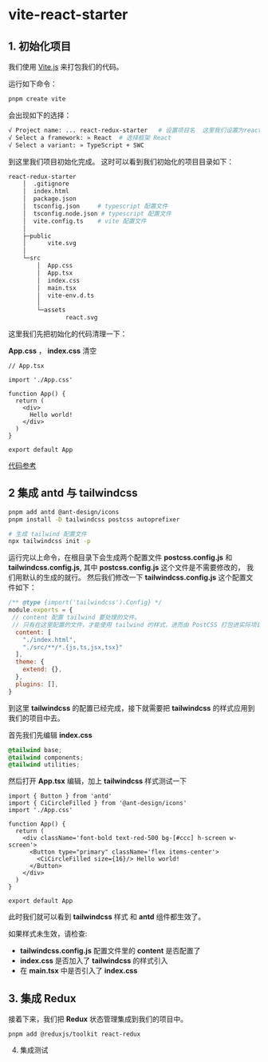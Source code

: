 # vite-react-starter


## 1. 初始化项目

我们使用 [Vite.js](https://github.com/) 来打包我们的代码。

运行如下命令：

```bash
pnpm create vite
```

会出现如下的选择：

```bash
√ Project name: ... react-redux-starter   # 设置项目名  这里我们设置为react-redux-starter
√ Select a framework: » React  # 选择框架 React
√ Select a variant: » TypeScript + SWC 
```

到这里我们项目初始化完成。 这时可以看到我们初始化的项目目录如下：

```bash
react-redux-starter
    │  .gitignore
    │  index.html
    │  package.json
    │  tsconfig.json     # typescript 配置文件
    │  tsconfig.node.json # typescript 配置文件
    │  vite.config.ts    # vite 配置文件
    │
    ├─public
    │      vite.svg
    │
    └─src
        │  App.css
        │  App.tsx
        │  index.css
        │  main.tsx
        │  vite-env.d.ts
        │
        └─assets
                react.svg
```

这里我们先把初始化的代码清理一下：

**App.css** ， **index.css**  清空

```tsx
// App.tsx

import './App.css'

function App() {
  return (
    <div>
      Hello world!
    </div>
  )
}

export default App

```

[代码参考](/vite-react-starter/commit/76cc33e3bc7702234d77a62f89ef14b2d6e26a42)



## 2 集成 antd 与 tailwindcss

```bash
pnpm add antd @ant-design/icons
pnpm install -D tailwindcss postcss autoprefixer

# 生成 tailwind 配置文件
npx tailwindcss init -p
```

运行完以上命令，在根目录下会生成两个配置文件 **postcss.config.js** 和 **tailwindcss.config.js**, 其中 **postcss.config.js** 这个文件是不需要修改的， 我们用默认的生成的就行。 然后我们修改一下 **tailwindcss.config.js** 这个配置文件如下：

```js
/** @type {import('tailwindcss').Config} */
module.exports = {
 // content 配置 tailwind 要处理的文件。
 // 只有在这里配置的文件，才能使用 tailwind 的样式，进而由 PostCSS 打包进实际项目中
  content: [ 
    "./index.html",
    "./src/**/*.{js,ts,jsx,tsx}"
  ],
  theme: {
    extend: {},
  },
  plugins: [],
}
```

到这里 **tailwindcss** 的配置已经完成，接下就需要把 **tailwindcss** 的样式应用到我们的项目中去。

首先我们先编辑 **index.css**

```css
@tailwind base;
@tailwind components;
@tailwind utilities;
```

然后打开 **App.tsx** 编辑，加上 **tailwindcss** 样式测试一下

```tsx
import { Button } from 'antd'
import { CiCircleFilled } from '@ant-design/icons'
import './App.css'

function App() {
  return (
    <div className='font-bold text-red-500 bg-[#ccc] h-screen w-screen'>
      <Button type="primary" className='flex items-center'>
        <CiCircleFilled size={16}/> Hello world!
      </Button>
    </div>
  )
}

export default App
```

此时我们就可以看到 **tailwindcss** 样式 和 **antd** 组件都生效了。 

如果样式未生效，请检查:
- **tailwindcss.config.js** 配置文件里的 **content** 是否配置了
- **index.css** 是否加入了 **tailwindcss** 的样式引入
- 在 **main.tsx** 中是否引入了 **index.css** 


## 3. 集成 **Redux**

接着下来，我们把 **Redux** 状态管理集成到我们的项目中。 

```
pnpm add @reduxjs/toolkit react-redux
```


4. 集成测试